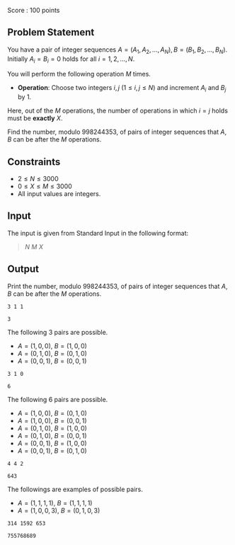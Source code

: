 Score : $100$ points

## Problem Statement

You have a pair of integer sequences $A=(A_1, A_2, \dots, A_N), B=(B_1, B_2, \dots, B_N)$. Initially $A_i=B_i=0$ holds for all $i = 1, 2, \dots, N$.  

You will perform the following operation $M$ times.

- **Operation**: Choose two integers $i, j\ (1 \le i, j \le N)$ and increment $A_i$ and $B_j$ by $1$.

Here, out of the $M$ operations, the number of operations in which $i=j$ holds must be **exactly** $X$.

Find the number, modulo $998244353$, of pairs of integer sequences that $A, B$ can be after the $M$ operations.

## Constraints

- $2 \leq N \leq 3000$
- $0 \leq X \leq M \le 3000$
- All input values are integers.

## Input

The input is given from Standard Input in the following format:

> $N \ M \ X$

## Output

Print the number, modulo $998244353$, of pairs of integer sequences that $A, B$ can be after the $M$ operations.

```input1
3 1 1
```

```output1
3
```

The following $3$ pairs are possible.

- $A=(1,0,0), \ B=(1,0,0)$
- $A=(0,1,0), \ B=(0,1,0)$
- $A=(0,0,1), \ B=(0,0,1)$

```input2
3 1 0
```

```output2
6
```

The following $6$ pairs are possible.

- $A=(1,0,0), \ B=(0,1,0)$
- $A=(1,0,0), \ B=(0,0,1)$
- $A=(0,1,0), \ B=(1,0,0)$
- $A=(0,1,0), \ B=(0,0,1)$
- $A=(0,0,1), \ B=(1,0,0)$
- $A=(0,0,1), \ B=(0,1,0)$

```input3
4 4 2
```

```output3
643
```

The followings are examples of possible pairs.

- $A=(1,1,1,1), \ B=(1,1,1,1)$
- $A=(1,0,0,3), \ B=(0,1,0,3)$

```input4
314 1592 653
```

```output4
755768689
```